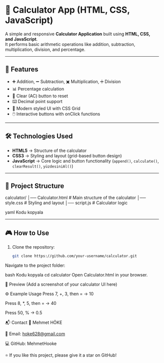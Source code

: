 # 🧮 Calculator App (HTML, CSS, JavaScript)

A simple and responsive **Calculator Application** built using **HTML, CSS, and JavaScript**.  
It performs basic arithmetic operations like addition, subtraction, multiplication, division, and percentage.

---

## 🚀 Features
- ➕ Addition, ➖ Subtraction, ✖️ Multiplication, ➗ Division  
- 📊 Percentage calculation  
- 🔄 Clear (AC) button to reset  
- ⌨️ Decimal point support  
- 🎨 Modern styled UI with CSS Grid  
- 🖱️ Interactive buttons with onClick functions  

---

## 🛠️ Technologies Used
- **HTML5** → Structure of the calculator  
- **CSS3** → Styling and layout (grid-based button design)  
- **JavaScript** → Core logic and button functionality (`append()`, `calculate()`, `clearResult()`, `yüzdesiniAl()`)  

---

## 📂 Project Structure
calculator/
│── Calculator.html # Main structure of the calculator
│── style.css # Styling and layout
│── script.js # Calculator logic

yaml
Kodu kopyala

---

## 🎮 How to Use
1. Clone the repository:
   ```bash
   git clone https://github.com/your-username/calculator.git
Navigate to the project folder:

bash
Kodu kopyala
cd calculator
Open Calculator.html in your browser.

📸 Preview
(Add a screenshot of your calculator UI here)

⚙️ Example Usage
Press 7, +, 3, then = → 10

Press 8, *, 5, then = → 40

Press 50, % → 0.5

📬 Contact
👤 Mehmet HÖKE

📧 Email: hoke628@gmail.com

💻 GitHub: MehmetHooke

⭐ If you like this project, please give it a star on GitHub!
